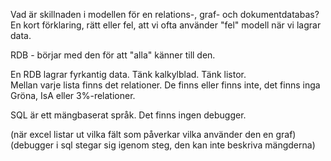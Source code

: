 Vad är skillnaden i modellen för en relations-, graf- och dokumentdatabas?  
En kort förklaring, rätt eller fel, att vi ofta använder "fel" modell när vi lagrar data.

RDB - börjar med den för att "alla" känner till den.

En RDB lagrar fyrkantig data. Tänk kalkylblad. Tänk listor.  
Mellan varje lista finns det relationer. De finns eller finns inte, det finns inga Gröna, IsA eller 3%-relationer.  

SQL är ett mängbaserat språk.  Det finns ingen debugger.


(när excel listar ut vilka fält som påverkar vilka använder den en graf)  
(debugger i sql stegar sig igenom steg, den kan inte beskriva mängderna)
